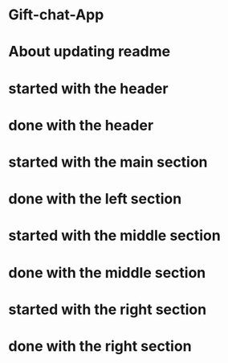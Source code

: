 # Gift-chat-App
# About updating readme
# started with the header
# done  with the header
# started with the main section
# done with the left section
# started with the middle section
# done with the middle section
# started with the right section
# done with the right section